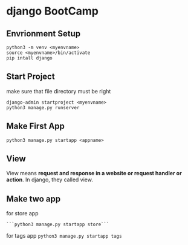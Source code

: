 # django BootCamp

## Envrionment Setup

    python3 -m venv <myenvname>
    source <myenvname>/bin/activate
    pip intall django

## Start Project

make sure that file directory must be right

    django-admin startproject <myenvname>
    python3 manage.py runserver


## Make First App

    python3 manage.py startapp <appname>

## View

View means **request and response in a website or request handler or action**. In django, they called view.

## Make two app

for store app
    
    ```python3 manage.py startapp store```

for tags app
    ```python3 manage.py startapp tags```